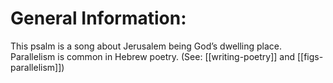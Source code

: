 # General Information:

This psalm is a song about Jerusalem being God’s dwelling place. Parallelism is common in Hebrew poetry. (See: [[writing-poetry]] and [[figs-parallelism]])